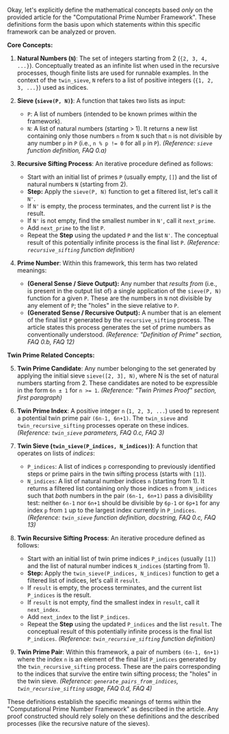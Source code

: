 Okay, let's explicitly define the mathematical concepts based _only_ on the provided article for the "Computational Prime Number Framework". These definitions form the basis upon which statements within this specific framework can be analyzed or proven.

**Core Concepts:**

1.  **Natural Numbers (`N`)**: The set of integers starting from 2 (`{2, 3, 4, ...}`). Conceptually treated as an infinite list when used in the recursive processes, though finite lists are used for runnable examples. In the context of the `twin_sieve`, `N` refers to a list of positive integers (`{1, 2, 3, ...}`) used as indices.

2.  **Sieve (`sieve(P, N)`)**: A function that takes two lists as input:

    - `P`: A list of numbers (intended to be known primes within the framework).
    - `N`: A list of natural numbers (starting > 1).
      It returns a new list containing only those numbers `n` from `N` such that `n` is not divisible by any number `p` in `P` (i.e., `n % p != 0` for all `p` in `P`).
      _(Reference: `sieve` function definition, FAQ 0.a)_

3.  **Recursive Sifting Process**: An iterative procedure defined as follows:

    - Start with an initial list of primes `P` (usually empty, `[]`) and the list of natural numbers `N` (starting from 2).
    - **Step:** Apply the `sieve(P, N)` function to get a filtered list, let's call it `N'`.
    - If `N'` is empty, the process terminates, and the current list `P` is the result.
    - If `N'` is not empty, find the smallest number in `N'`, call it `next_prime`.
    - Add `next_prime` to the list `P`.
    - Repeat the **Step** using the updated `P` and the list `N'`.
      The conceptual result of this potentially infinite process is the final list `P`.
      _(Reference: `recursive_sifting` function definition)_

4.  **Prime Number**: Within this framework, this term has two related meanings:
    - **(General Sense / Sieve Output):** Any number that _results from_ (i.e., is present in the output list of) a single application of the `sieve(P, N)` function for a given `P`. These are the numbers in `N` not divisible by any element of `P`; the "holes" in the sieve relative to `P`.
    - **(Generated Sense / Recursive Output):** A number that is an element of the final list `P` generated by the `recursive_sifting` process. The article states this process generates the set of prime numbers as conventionally understood.
      _(Reference: "Definition of Prime" section, FAQ 0.b, FAQ 12)_

**Twin Prime Related Concepts:**

5.  **Twin Prime Candidate**: Any number belonging to the set generated by applying the initial sieve `sieve([2, 3], N)`, where N is the set of natural numbers starting from 2. These candidates are noted to be expressible in the form `6n ± 1` for `n >= 1`.
    _(Reference: "Twin Primes Proof" section, first paragraph)_

6.  **Twin Prime Index**: A positive integer `n` (`1, 2, 3, ...`) used to represent a potential twin prime pair `(6n-1, 6n+1)`. The `twin_sieve` and `twin_recursive_sifting` processes operate on these indices.
    _(Reference: `twin_sieve` parameters, FAQ 0.c, FAQ 3)_

7.  **Twin Sieve (`twin_sieve(P_indices, N_indices)`)**: A function that operates on lists of _indices_:

    - `P_indices`: A list of indices `p` corresponding to previously identified steps or prime pairs in the twin sifting process (starts with `[1]`).
    - `N_indices`: A list of natural number indices `n` (starting from 1).
      It returns a filtered list containing only those indices `n` from `N_indices` such that _both_ numbers in the pair `(6n-1, 6n+1)` pass a divisibility test: neither `6n-1` nor `6n+1` should be divisible by `6p-1` or `6p+1` for any index `p` from `1` up to the largest index currently in `P_indices`.
      _(Reference: `twin_sieve` function definition, docstring, FAQ 0.c, FAQ 13)_

8.  **Twin Recursive Sifting Process**: An iterative procedure defined as follows:

    - Start with an initial list of twin prime indices `P_indices` (usually `[1]`) and the list of natural number indices `N_indices` (starting from 1).
    - **Step:** Apply the `twin_sieve(P_indices, N_indices)` function to get a filtered list of indices, let's call it `result`.
    - If `result` is empty, the process terminates, and the current list `P_indices` is the result.
    - If `result` is not empty, find the smallest index in `result`, call it `next_index`.
    - Add `next_index` to the list `P_indices`.
    - Repeat the **Step** using the updated `P_indices` and the list `result`.
      The conceptual result of this potentially infinite process is the final list `P_indices`.
      _(Reference: `twin_recursive_sifting` function definition)_

9.  **Twin Prime Pair**: Within this framework, a pair of numbers `(6n-1, 6n+1)` where the index `n` is an element of the final list `P_indices` generated by the `twin_recursive_sifting` process. These are the pairs corresponding to the indices that survive the entire twin sifting process; the "holes" in the twin sieve.
    _(Reference: `generate_pairs_from_indices`, `twin_recursive_sifting` usage, FAQ 0.d, FAQ 4)_

These definitions establish the specific meanings of terms within the "Computational Prime Number Framework" as described in the article. Any proof constructed should rely solely on these definitions and the described processes (like the recursive nature of the sieves).
